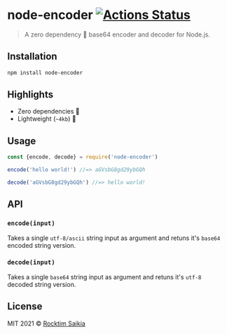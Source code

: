 # node-encoder [![Actions Status](https://github.com/rocktimsaikia/node-encoder/workflows/build/badge.svg)](https://github.com/rocktimsaikia/node-encoder/actions)

> A zero dependency :tada: base64 encoder and decoder for Node.js. 

## Installation
```bash
npm install node-encoder
```

## Highlights
- Zero dependencies 🎉
- Lightweight (`~4kb`) 🚀

## Usage

```js
const {encode, decode} = require('node-encoder')

encode('hello world!') //=> aGVsbG8gd29ybGQh

decode('aGVsbG8gd29ybGQh') //=> hello world!
```

## API

### `encode(input)`

Takes a single `utf-8/ascii` string input as argument and retuns it's `base64` encoded string version.

### `decode(input)`

Takes a single `base64` string input as argument and retuns it's `utf-8` decoded string version.

## License
MIT 2021 &copy; [Rocktim Saikia](https://rocktimsaikia.now.sh)
